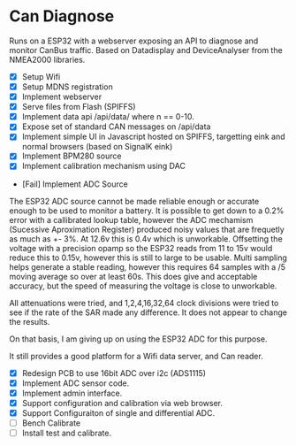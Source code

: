 # Can Diagnose

Runs on a ESP32 with a webserver exposing an API to diagnose and monitor CanBus traffic.
Based on Datadisplay and DeviceAnalyser from the NMEA2000 libraries.


* [x] Setup Wifi
* [x] Setup MDNS registration
* [x] Implement webserver
* [x] Serve files from Flash (SPIFFS)
* [x] Implement data api /api/data/<n> where n == 0-10.
* [x] Expose set of standard CAN messages on /api/data
* [x] Implement simple UI in Javascript hosted on SPIFFS, targetting eink and normal browsers (based on SignalK eink)
* [x] Implement BPM280 source
* [x] Implement calibration mechanism using DAC
* [Fail] Implement ADC Source

The ESP32 ADC source cannot be made reliable enough or accurate enough to be used to monitor a battery. 
It is possible to get down to a 0.2% error with a callibrated lookup table, however the ADC mechamism (Sucessive Aproximation Register)
produced noisy values that are frequetly as much as +- 3%. At 12.6v this is 0.4v which is unworkable. Offsetting the voltage with a precision opamp so the ESP32 reads from 11 to 15v would reduce this to 0.15v, however this is still to large to be usable. Multi sampling helps generate a stable reading, however this requires 64 samples with a /5 moving average so over at least 60s. This does give and acceptable accuracy, but the speed of measuring the voltage is close to unworkable.

All attenuations were tried, and 1,2,4,16,32,64 clock divisions were tried to see if the rate of the SAR made any difference. It does not appear to change the results.

On that basis, I am giving up on using the ESP32 ADC for this purpose.

It still provides a good platform for a Wifi data server, and Can reader.

* [x] Redesign PCB to use 16bit ADC over i2c  (ADS1115)
* [x] Implement ADC sensor code.
* [x] Implement admin interface.
* [x] Support configuration and calibration via web browser.
* [x] Support Configuraiton of single and differential ADC.
* [ ] Bench Calibrate 
* [ ] Install test and calibrate.
